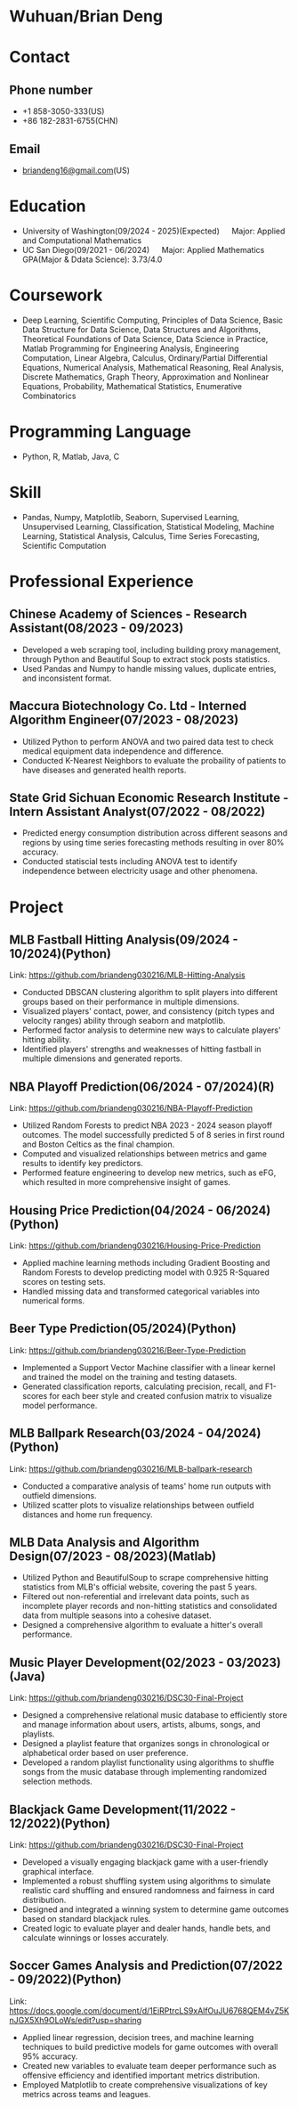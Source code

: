 # Wuhuan/Brian Deng

# Contact
## Phone number
- +1 858-3050-333(US)
- +86 182-2831-6755(CHN)
## Email
- briandeng16@gmail.com(US)

# Education
- University of Washington(09/2024 - 2025)(Expected) &emsp; Major: Applied and Computational Mathematics
- UC San Diego(09/2021 - 06/2024) &emsp; Major: Applied Mathematics &emsp; GPA(Major & Ddata Science): 3.73/4.0
  
# Coursework
- Deep Learning, Scientific Computing, Principles of Data Science, Basic Data Structure for Data Science, Data Structures and Algorithms, Theoretical Foundations of Data Science, Data Science in Practice, Matlab Programming for Engineering Analysis, Engineering Computation, Linear Algebra, Calculus, Ordinary/Partial Differential Equations, Numerical Analysis, Mathematical Reasoning, Real Analysis, Discrete Mathematics, Graph Theory, Approximation and Nonlinear Equations, Probability, Mathematical Statistics, Enumerative Combinatorics

# Programming Language
- Python, R, Matlab, Java, C

# Skill
- Pandas, Numpy, Matplotlib, Seaborn, Supervised Learning, Unsupervised Learning, Classification, Statistical Modeling, Machine Learning, Statistical Analysis, Calculus, Time Series Forecasting, Scientific Computation   

# Professional Experience

## Chinese Academy of Sciences - Research Assistant(08/2023 - 09/2023)
- Developed a web scraping tool, including building proxy management, through Python and Beautiful Soup to extract stock posts statistics.
- Used Pandas and Numpy to handle missing values, duplicate entries, and inconsistent format.

## Maccura Biotechnology Co. Ltd - Interned Algorithm Engineer(07/2023 - 08/2023)
- Utilized Python to perform ANOVA and two paired data test to check medical equipment data independence and difference.
- Conducted K-Nearest Neighbors to evaluate the probaility of patients to have diseases and generated health reports.

## State Grid Sichuan Economic Research Institute - Intern Assistant Analyst(07/2022 - 08/2022)
- Predicted energy consumption distribution across different seasons and regions by using time series forecasting methods resulting in over 80% accuracy.
- Conducted statiscial tests including ANOVA test to identify independence between electricity usage and other phenomena.

# Project

## MLB Fastball Hitting Analysis(09/2024 - 10/2024)(Python)
Link: https://github.com/briandeng030216/MLB-Hitting-Analysis
- Conducted DBSCAN clustering algorithm to split players into different groups based on their performance in multiple dimensions.
- Visualized players' contact, power, and consistency (pitch types and velocity ranges) ability through seaborn and matplotlib.
- Performed factor analysis to determine new ways to calculate players' hitting ability.
- Identified players' strengths and weaknesses of hitting fastball in multiple dimensions and generated reports.

## NBA Playoff Prediction(06/2024 - 07/2024)(R)
Link: https://github.com/briandeng030216/NBA-Playoff-Prediction
- Utilized Random Forests to predict NBA 2023 - 2024 season playoff outcomes. The model successfully predicted 5 of 8 series in first round and Boston Celtics as the final champion.
- Computed and visualized relationships between metrics and game results to identify key predictors.
- Performed feature engineering to develop new metrics, such as eFG, which resulted in more comprehensive insight of games.

## Housing Price Prediction(04/2024 - 06/2024)(Python)
Link: https://github.com/briandeng030216/Housing-Price-Prediction
- Applied machine learning methods including Gradient Boosting and Random Forests to develop predicting model with 0.925 R-Squared scores on testing sets.
- Handled missing data and transformed categorical variables into numerical forms.

## Beer Type Prediction(05/2024)(Python)
Link: https://github.com/briandeng030216/Beer-Type-Prediction
- Implemented a Support Vector Machine classifier with a linear kernel and trained the model on the training and testing datasets.
- Generated classification reports, calculating precision, recall, and F1-scores for each beer style and created confusion matrix to visualize model performance.

## MLB Ballpark Research(03/2024 - 04/2024)(Python)
Link: https://github.com/briandeng030216/MLB-ballpark-research
- Conducted a comparative analysis of teams' home run outputs with outfield dimensions.
- Utilized scatter plots to visualize relationships between outfield distances and home run frequency.

## MLB Data Analysis and Algorithm Design(07/2023 - 08/2023)(Matlab)
- Utilized Python and BeautifulSoup to scrape comprehensive hitting statistics from MLB's official website, covering the past 5 years.
- Filtered out non-referential and irrelevant data points, such as incomplete player records and non-hitting statistics and consolidated data from multiple seasons into a cohesive dataset.
- Designed a comprehensive algorithm to evaluate a hitter's overall performance.

## Music Player Development(02/2023 - 03/2023)(Java)
Link: https://github.com/briandeng030216/DSC30-Final-Project
- Designed a comprehensive relational music database to efficiently store and manage information about users, artists, albums, songs, and playlists.
- Designed a playlist feature that organizes songs in chronological or alphabetical order based on user preference.
- Developed a random playlist functionality using algorithms to shuffle songs from the music database through implementing randomized selection methods.

## Blackjack Game Development(11/2022 - 12/2022)(Python)
Link: https://github.com/briandeng030216/DSC30-Final-Project
- Developed a visually engaging blackjack game with a user-friendly graphical interface.
- Implemented a robust shuffling system using algorithms to simulate realistic card shuffling and ensured randomness and fairness in card distribution.
- Designed and integrated a winning system to determine game outcomes based on standard blackjack rules.
- Created logic to evaluate player and dealer hands, handle bets, and calculate winnings or losses accurately.

## Soccer Games Analysis and Prediction(07/2022 - 09/2022)(Python)
Link: https://docs.google.com/document/d/1EiRPtrcLS9xAlfOuJU6768QEM4vZ5KnJGX5Xh9OLoWs/edit?usp=sharing
- Applied linear regression, decision trees, and machine learning techniques to build predictive models for game outcomes with overall 95% accuracy.
- Created new variables to evaluate team deeper performance such as offensive efficiency and identified important metrics distribution.
- Employed Matplotlib to create comprehensive visualizations of key metrics across teams and leagues.

<!---
briandeng030216/briandeng030216 is a ✨ special ✨ repository because its `README.md` (this file) appears on your GitHub profile.
You can click the Preview link to take a look at your changes.
--->
